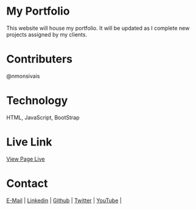# My Portfolio

This website will house my portfolio. It will be updated as I complete new projects assigned by my clients.

# Contributers

@nmonsivais

# Technology

HTML, JavaScript, BootStrap

# Live Link

[View Page Live](https://nmonsivais.github.io/)

# Contact

[E-Mail](Mailto:nmonsivais@gmail.com) |
[Linkedin](http://www.linkedin.com/in/nmonsivais) |
[Github](http://github.com/nmonsivais) |
[Twitter](http://www.twitter.com/trobadour_XP) |
[YouTube](http://www.youtube.com/c/Trobadour_XP) |
